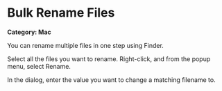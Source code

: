 # Bulk Rename Files

__Category: Mac__

You can rename multiple files in one step using Finder.

Select all the files you want to rename. Right-click, and from the popup menu, select Rename.

In the dialog, enter the value you want to change a matching filename to.
